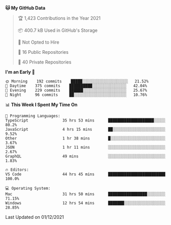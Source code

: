 <!--START_SECTION:waka-->
**🐱 My GitHub Data** 

> 🏆 1,423 Contributions in the Year 2021
 > 
> 📦 400.7 kB Used in GitHub's Storage 
 > 
> 🚫 Not Opted to Hire
 > 
> 📜 16 Public Repositories 
 > 
> 🔑 40 Private Repositories  
 > 
**I'm an Early 🐤** 

```text
🌞 Morning    192 commits    █████░░░░░░░░░░░░░░░░░░░░   21.52% 
🌆 Daytime    375 commits    ██████████░░░░░░░░░░░░░░░   42.04% 
🌃 Evening    229 commits    ██████░░░░░░░░░░░░░░░░░░░   25.67% 
🌙 Night      96 commits     ██░░░░░░░░░░░░░░░░░░░░░░░   10.76%

```


📊 **This Week I Spent My Time On** 

```text
💬 Programming Languages: 
TypeScript               35 hrs 53 mins      ████████████████████░░░░░   80.2% 
JavaScript               4 hrs 15 mins       ██░░░░░░░░░░░░░░░░░░░░░░░   9.52% 
Other                    1 hr 38 mins        █░░░░░░░░░░░░░░░░░░░░░░░░   3.67% 
JSON                     1 hr 11 mins        ░░░░░░░░░░░░░░░░░░░░░░░░░   2.67% 
GraphQL                  49 mins             ░░░░░░░░░░░░░░░░░░░░░░░░░   1.83%

🔥 Editors: 
VS Code                  44 hrs 45 mins      █████████████████████████   100.0%

💻 Operating System: 
Mac                      31 hrs 50 mins      █████████████████░░░░░░░░   71.15% 
Windows                  12 hrs 54 mins      ███████░░░░░░░░░░░░░░░░░░   28.85%

```


 Last Updated on 01/12/2021
<!--END_SECTION:waka-->

